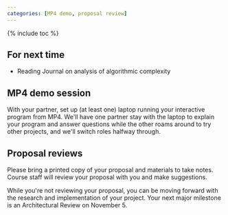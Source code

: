 ```yaml
---
categories: [MP4 demo, proposal review]
---
```


{% include toc %}

## For next time
* Reading Journal on analysis of algorithmic complexity


## MP4 demo session

With your partner, set up (at least one) laptop running your interactive program from MP4.
We'll have one partner stay with the laptop to explain your program and answer questions while the other roams around to try other projects, and we'll switch roles halfway through.

## Proposal reviews

Please bring a printed copy of your proposal and materials to take notes. Course staff will review your proposal with you and make suggestions.

While you're not reviewing your proposal, you can be moving forward with the research and implementation of your project. Your next major milestone is an Architectural Review on November 5.

